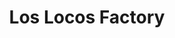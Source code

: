 ---
title: "Los Locos Factory"
url: /ciudad-autonoma-de-buenos-aires/los-locos-factory/
shop: general
---